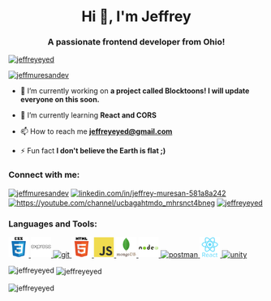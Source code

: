 <h1 align="center">Hi 👋, I'm Jeffrey</h1>
<h3 align="center">A passionate frontend developer from Ohio!</h3>

<p align="left"> <a href="https://github.com/ryo-ma/github-profile-trophy"><img src="https://github-profile-trophy.vercel.app/?username=jeffreyeyed" alt="jeffreyeyed" /></a> </p>

<p align="left"> <a href="https://twitter.com/jeffmuresandev" target="blank"><img src="https://img.shields.io/twitter/follow/jeffmuresandev?logo=twitter&style=for-the-badge" alt="jeffmuresandev" /></a> </p>

- 🔭 I’m currently working on **a project called Blocktoons! I will update everyone on this soon.**

- 🌱 I’m currently learning **React and CORS**

- 📫 How to reach me **jeffreyeyed@gmail.com**

- ⚡ Fun fact **I don't believe the Earth is flat ;)**

<h3 align="left">Connect with me:</h3>
<p align="left">
<a href="https://twitter.com/jeffmuresandev" target="blank"><img align="center" src="https://raw.githubusercontent.com/rahuldkjain/github-profile-readme-generator/master/src/images/icons/Social/twitter.svg" alt="jeffmuresandev" height="30" width="40" /></a>
<a href="https://linkedin.com/in/linkedin.com/in/jeffrey-muresan-581a8a242" target="blank"><img align="center" src="https://raw.githubusercontent.com/rahuldkjain/github-profile-readme-generator/master/src/images/icons/Social/linked-in-alt.svg" alt="linkedin.com/in/jeffrey-muresan-581a8a242" height="30" width="40" /></a>
<a href="https://www.youtube.com/c/https://youtube.com/channel/ucbagahtmdo_mhrsnct4bneg" target="blank"><img align="center" src="https://raw.githubusercontent.com/rahuldkjain/github-profile-readme-generator/master/src/images/icons/Social/youtube.svg" alt="https://youtube.com/channel/ucbagahtmdo_mhrsnct4bneg" height="30" width="40" /></a>
<a href="https://codepen.io/jeffreyeyed" target="blank"><img align="center" src="https://raw.githubusercontent.com/rahuldkjain/github-profile-readme-generator/master/src/images/icons/Social/codepen.svg" alt="jeffreyeyed" height="30" width="40" /></a>
</p>

<h3 align="left">Languages and Tools:</h3>
<p align="left"> <a href="https://www.w3schools.com/css/" target="_blank" rel="noreferrer"> <img src="https://raw.githubusercontent.com/devicons/devicon/master/icons/css3/css3-original-wordmark.svg" alt="css3" width="40" height="40"/> </a> <a href="https://expressjs.com" target="_blank" rel="noreferrer"> <img src="https://raw.githubusercontent.com/devicons/devicon/master/icons/express/express-original-wordmark.svg" alt="express" width="40" height="40"/> </a> <a href="https://git-scm.com/" target="_blank" rel="noreferrer"> <img src="https://www.vectorlogo.zone/logos/git-scm/git-scm-icon.svg" alt="git" width="40" height="40"/> </a> <a href="https://www.w3.org/html/" target="_blank" rel="noreferrer"> <img src="https://raw.githubusercontent.com/devicons/devicon/master/icons/html5/html5-original-wordmark.svg" alt="html5" width="40" height="40"/> </a> <a href="https://developer.mozilla.org/en-US/docs/Web/JavaScript" target="_blank" rel="noreferrer"> <img src="https://raw.githubusercontent.com/devicons/devicon/master/icons/javascript/javascript-original.svg" alt="javascript" width="40" height="40"/> </a> <a href="https://www.mongodb.com/" target="_blank" rel="noreferrer"> <img src="https://raw.githubusercontent.com/devicons/devicon/master/icons/mongodb/mongodb-original-wordmark.svg" alt="mongodb" width="40" height="40"/> </a> <a href="https://nodejs.org" target="_blank" rel="noreferrer"> <img src="https://raw.githubusercontent.com/devicons/devicon/master/icons/nodejs/nodejs-original-wordmark.svg" alt="nodejs" width="40" height="40"/> </a> <a href="https://postman.com" target="_blank" rel="noreferrer"> <img src="https://www.vectorlogo.zone/logos/getpostman/getpostman-icon.svg" alt="postman" width="40" height="40"/> </a> <a href="https://reactjs.org/" target="_blank" rel="noreferrer"> <img src="https://raw.githubusercontent.com/devicons/devicon/master/icons/react/react-original-wordmark.svg" alt="react" width="40" height="40"/> </a> <a href="https://unity.com/" target="_blank" rel="noreferrer"> <img src="https://www.vectorlogo.zone/logos/unity3d/unity3d-icon.svg" alt="unity" width="40" height="40"/> </a> </p>

<p><img align="left" src="https://github-readme-stats.vercel.app/api/top-langs?username=jeffreyeyed&show_icons=true&locale=en&layout=compact" alt="jeffreyeyed" /></p>

<p>&nbsp;<img align="center" src="https://github-readme-stats.vercel.app/api?username=jeffreyeyed&show_icons=true&locale=en" alt="jeffreyeyed" /></p>

<p><img align="center" src="https://github-readme-streak-stats.herokuapp.com/?user=jeffreyeyed&" alt="jeffreyeyed" /></p>
